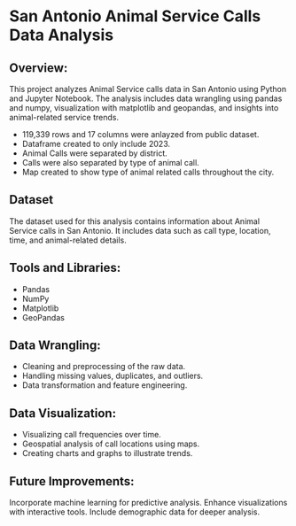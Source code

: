 # San Antonio Animal Service Calls Data Analysis


## Overview:
This project analyzes Animal Service calls data in San Antonio using Python and Jupyter Notebook. The analysis includes data wrangling using pandas and numpy, visualization with matplotlib and geopandas, and insights into animal-related service trends.

- 119,339 rows and 17 columns were anlayzed from public dataset.
- Dataframe created to only include 2023.
- Animal Calls were separated by district.
- Calls were also separated by type of animal call.
- Map created to show type of animal related calls throughout the city. 
  
## Dataset
The dataset used for this analysis contains information about Animal Service calls in San Antonio. It includes data such as call type, location, time, and animal-related details.

## Tools and Libraries:
- Pandas
- NumPy
- Matplotlib
- GeoPandas


## Data Wrangling:
- Cleaning and preprocessing of the raw data.
- Handling missing values, duplicates, and outliers.
- Data transformation and feature engineering.

## Data Visualization:
- Visualizing call frequencies over time.
- Geospatial analysis of call locations using maps.
- Creating charts and graphs to illustrate trends.

## Future Improvements:
Incorporate machine learning for predictive analysis.
Enhance visualizations with interactive tools.
Include demographic data for deeper analysis.
